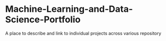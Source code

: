 # Machine-Learning-and-Data-Science-Portfolio
A place to describe and link to individual projects across various repository
